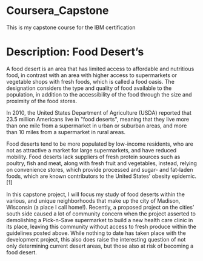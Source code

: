 # Coursera_Capstone
This is my capstone course for the IBM certification

# Description: Food Desert’s

A food desert is an area that has limited access to affordable and nutritious food, in contrast with an area with higher access to supermarkets or vegetable shops with fresh foods, which is called a food oasis. The designation considers the type and quality of food available to the population, in addition to the accessibility of the food through the size and proximity of the food stores.

In 2010, the United States Department of Agriculture (USDA) reported that 23.5 million Americans live in "food deserts", meaning that they live more than one mile from a supermarket in urban or suburban areas, and more than 10 miles from a supermarket in rural areas.

Food deserts tend to be more populated by low-income residents, who are not as attractive a market for large supermarkets, and have reduced mobility. Food deserts lack suppliers of fresh protein sources such as poultry, fish and meat, along with fresh fruit and vegetables, instead, relying on convenience stores, which provide processed and sugar- and fat-laden foods, which are known contributors to the United States' obesity epidemic.[1]

In this capstone project, I will focus my study of food deserts within the various, and unique neighborhoods that make up the city of Madison, Wisconsin (a place I call home!). Recently, a proposed project on the cities’ south side caused a lot of community concern when the project asserted to demolishing a Pick-n-Save supermarket to build a new health care clinic in its place, leaving this community without access to fresh produce within the guidelines posted above. While nothing to date has taken place with the development project, this also does raise the interesting question of not only determining current desert areas, but those also at risk of becoming a food desert. 
